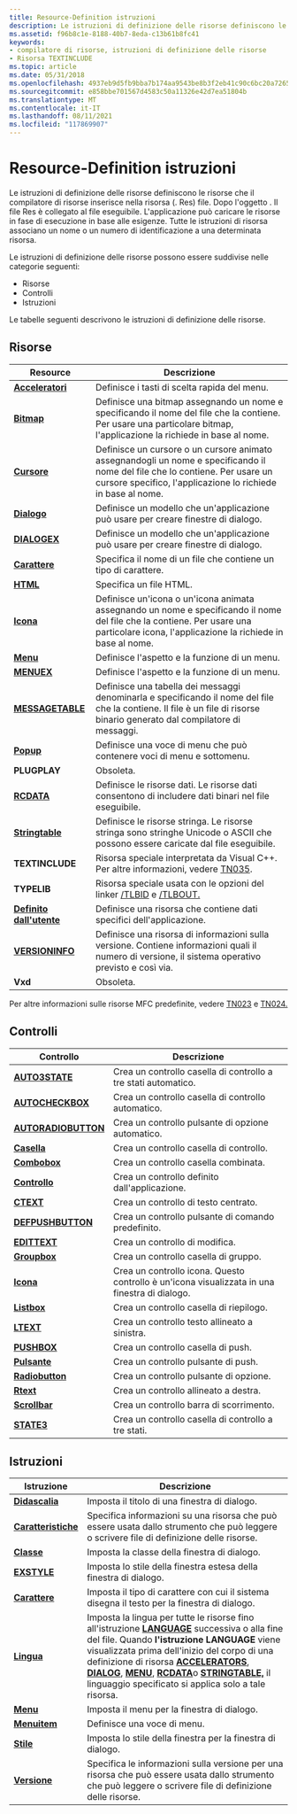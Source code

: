 ```yaml
---
title: Resource-Definition istruzioni
description: Le istruzioni di definizione delle risorse definiscono le risorse che il compilatore di risorse inserisce nella risorsa (. Res) file.
ms.assetid: f96b8c1e-8188-40b7-8eda-c13b61b8fc41
keywords:
- compilatore di risorse, istruzioni di definizione delle risorse
- Risorsa TEXTINCLUDE
ms.topic: article
ms.date: 05/31/2018
ms.openlocfilehash: 4937eb9d5fb9bba7b174aa9543be8b3f2eb41c90c6bc20a72650114f57fb4fa8
ms.sourcegitcommit: e858bbe701567d4583c50a11326e42d7ea51804b
ms.translationtype: MT
ms.contentlocale: it-IT
ms.lasthandoff: 08/11/2021
ms.locfileid: "117869907"
---
```

# <a name="resource-definition-statements"></a>Resource-Definition istruzioni

Le istruzioni di definizione delle risorse definiscono le risorse che il compilatore di risorse inserisce nella risorsa (. Res) file. Dopo l'oggetto . Il file Res è collegato al file eseguibile. L'applicazione può caricare le risorse in fase di esecuzione in base alle esigenze. Tutte le istruzioni di risorsa associano un nome o un numero di identificazione a una determinata risorsa.

Le istruzioni di definizione delle risorse possono essere suddivise nelle categorie seguenti:

-   Risorse
-   Controlli
-   Istruzioni

Le tabelle seguenti descrivono le istruzioni di definizione delle risorse.

## <a name="resources"></a>Risorse



| Resource                                      | Descrizione                                                                                                                                                                     |
|-----------------------------------------------|---------------------------------------------------------------------------------------------------------------------------------------------------------------------------------|
| [**Acceleratori**](accelerators-resource.md) | Definisce i tasti di scelta rapida del menu.                                                                                                                                                  |
| [**Bitmap**](bitmap-resource.md)             | Definisce una bitmap assegnando un nome e specificando il nome del file che la contiene. Per usare una particolare bitmap, l'applicazione la richiede in base al nome.                          |
| [**Cursore**](cursor-resource.md)             | Definisce un cursore o un cursore animato assegnandogli un nome e specificando il nome del file che lo contiene. Per usare un cursore specifico, l'applicazione lo richiede in base al nome.       |
| [**Dialogo**](dialog-resource.md)             | Definisce un modello che un'applicazione può usare per creare finestre di dialogo.                                                                                                          |
| [**DIALOGEX**](dialogex-resource.md)         | Definisce un modello che un'applicazione può usare per creare finestre di dialogo.                                                                                                          |
| [**Carattere**](font-resource.md)                 | Specifica il nome di un file che contiene un tipo di carattere.                                                                                                                              |
| [**HTML**](html-resource.md)                 | Specifica un file HTML.                                                                                                                                                         |
| [**Icona**](icon-resource.md)                 | Definisce un'icona o un'icona animata assegnando un nome e specificando il nome del file che la contiene. Per usare una particolare icona, l'applicazione la richiede in base al nome.            |
| [**Menu**](menu-resource.md)                 | Definisce l'aspetto e la funzione di un menu.                                                                                                                                  |
| [**MENUEX**](menuex-resource.md)             | Definisce l'aspetto e la funzione di un menu.                                                                                                                                  |
| [**MESSAGETABLE**](messagetable-resource.md) | Definisce una tabella dei messaggi denominarla e specificando il nome del file che la contiene. Il file è un file di risorse binario generato dal compilatore di messaggi.                |
| [**Popup**](popup-resource.md)               | Definisce una voce di menu che può contenere voci di menu e sottomenu.                                                                                                                   |
| **PLUGPLAY**                                  | Obsoleta.                                                                                                                                                                       |
| [**RCDATA**](rcdata-resource.md)             | Definisce le risorse dati. Le risorse dati consentono di includere dati binari nel file eseguibile.                                                                                      |
| [**Stringtable**](stringtable-resource.md)   | Definisce le risorse stringa. Le risorse stringa sono stringhe Unicode o ASCII che possono essere caricate dal file eseguibile.                                                            |
| **TEXTINCLUDE**                               | Risorsa speciale interpretata da Visual C++. Per altre informazioni, vedere [TN035](/cpp/mfc/tn035-using-multiple-resource-files-and-header-files-with-visual-cpp?view=vs-2019).                                        |
| **TYPELIB**                                   | Risorsa speciale usata con le opzioni del linker [/TLBID](/cpp/build/reference/tlbid-specify-resource-id-for-typelib?view=vs-2019) e [/TLBOUT.](/cpp/build/reference/tlbout-name-dot-tlb-file?view=vs-2019) |
| [**Definito dall'utente**](user-defined-resource.md) | Definisce una risorsa che contiene dati specifici dell'applicazione.                                                                                                                     |
| [**VERSIONINFO**](versioninfo-resource.md)   | Definisce una risorsa di informazioni sulla versione. Contiene informazioni quali il numero di versione, il sistema operativo previsto e così via.                                                  |
| **Vxd**                                       | Obsoleta.                                                                                                                                                                       |



 

Per altre informazioni sulle risorse MFC predefinite, vedere [TN023](/cpp/mfc/tn023-standard-mfc-resources?view=vs-2019) e [TN024.](/cpp/mfc/tn024-mfc-defined-messages-and-resources?view=vs-2019)

## <a name="controls"></a>Controlli



| Controllo                                            | Descrizione                                                                 |
|----------------------------------------------------|-----------------------------------------------------------------------------|
| [**AUTO3STATE**](auto3state-control.md)           | Crea un controllo casella di controllo a tre stati automatico.                         |
| [**AUTOCHECKBOX**](autocheckbox-control.md)       | Crea un controllo casella di controllo automatico.                                     |
| [**AUTORADIOBUTTON**](autoradiobutton-control.md) | Crea un controllo pulsante di opzione automatico.                                  |
| [**Casella**](checkbox-control.md)               | Crea un controllo casella di controllo.                                                |
| [**Combobox**](combobox-control.md)               | Crea un controllo casella combinata.                                                |
| [**Controllo**](control-control.md)                 | Crea un controllo definito dall'applicazione.                                     |
| [**CTEXT**](ctext-control.md)                     | Crea un controllo di testo centrato.                                            |
| [**DEFPUSHBUTTON**](defpushbutton-control.md)     | Crea un controllo pulsante di comando predefinito.                                       |
| [**EDITTEXT**](edittext-control.md)               | Crea un controllo di modifica.                                                    |
| [**Groupbox**](groupbox-control.md)               | Crea un controllo casella di gruppo.                                                |
| [**Icona**](icon-control.md)                       | Crea un controllo icona. Questo controllo è un'icona visualizzata in una finestra di dialogo. |
| [**Listbox**](listbox-control.md)                 | Crea un controllo casella di riepilogo.                                                 |
| [**LTEXT**](ltext-control.md)                     | Crea un controllo testo allineato a sinistra.                                        |
| [**PUSHBOX**](pushbox-control.md)                 | Crea un controllo casella di push.                                                 |
| [**Pulsante**](pushbutton-control.md)           | Crea un controllo pulsante di push.                                              |
| [**Radiobutton**](radiobutton-control.md)         | Crea un controllo pulsante di opzione.                                             |
| [**Rtext**](rtext-control.md)                     | Crea un controllo allineato a destra.                                            |
| [**Scrollbar**](scrollbar-control.md)             | Crea un controllo barra di scorrimento.                                               |
| [**STATE3**](state3-control.md)                   | Crea un controllo casella di controllo a tre stati.                                    |



 

## <a name="statements"></a>Istruzioni



| Istruzione                                            | Descrizione                                                                                                                                                                                                                                                                                                                                                                                                                                                                                 |
|------------------------------------------------------|---------------------------------------------------------------------------------------------------------------------------------------------------------------------------------------------------------------------------------------------------------------------------------------------------------------------------------------------------------------------------------------------------------------------------------------------------------------------------------------------|
| [**Didascalia**](caption-statement.md)                 | Imposta il titolo di una finestra di dialogo.                                                                                                                                                                                                                                                                                                                                                                                                                                                            |
| [**Caratteristiche**](characteristics-statement.md) | Specifica informazioni su una risorsa che può essere usata dallo strumento che può leggere o scrivere file di definizione delle risorse.                                                                                                                                                                                                                                                                                                                                                                           |
| [**Classe**](class-statement.md)                     | Imposta la classe della finestra di dialogo.                                                                                                                                                                                                                                                                                                                                                                                                                                                           |
| [**EXSTYLE**](exstyle-statement.md)                 | Imposta lo stile della finestra estesa della finestra di dialogo.                                                                                                                                                                                                                                                                                                                                                                                                                                           |
| [**Carattere**](font-statement.md)                       | Imposta il tipo di carattere con cui il sistema disegna il testo per la finestra di dialogo.                                                                                                                                                                                                                                                                                                                                                                                                                      |
| [**Lingua**](language-statement.md)               | Imposta la lingua per tutte le risorse fino all'istruzione [**LANGUAGE**](language-statement.md) successiva o alla fine del file. Quando **l'istruzione LANGUAGE** viene visualizzata prima dell'inizio del corpo di una definizione di risorsa [**ACCELERATORS**](accelerators-resource.md), [**DIALOG**](dialog-resource.md), [**MENU**](menu-resource.md), [**RCDATA**](rcdata-resource.md)o [**STRINGTABLE,**](stringtable-resource.md) il linguaggio specificato si applica solo a tale risorsa. |
| [**Menu**](menu-statement.md)                       | Imposta il menu per la finestra di dialogo.                                                                                                                                                                                                                                                                                                                                                                                                                                                           |
| [**Menuitem**](menuitem-statement.md)               | Definisce una voce di menu.                                                                                                                                                                                                                                                                                                                                                                                                                                                                        |
| [**Stile**](style-statement.md)                     | Imposta lo stile della finestra per la finestra di dialogo.                                                                                                                                                                                                                                                                                                                                                                                                                                                   |
| [**Versione**](version-statement.md)                 | Specifica le informazioni sulla versione per una risorsa che può essere usata dallo strumento che può leggere o scrivere file di definizione delle risorse.                                                                                                                                                                                                                                                                                                                                                                     |



 

 

 